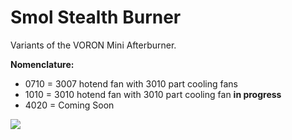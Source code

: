 # Smol Stealth Burner

Variants of the VORON Mini Afterburner. 

**Nomenclature:** 
- 0710 = 3007 hotend fan with 3010 part cooling fans
- 1010 = 3010 hotend fan with 3010 part cooling fan **in progress**
- 4020 = Coming Soon


![](https://github.com/PrintersForAnts/Crucible/blob/main/Smol%20Stealth%20Burner/SSB_LGXL_0710/Images/SSB_LGXL_0710_Render.png)
